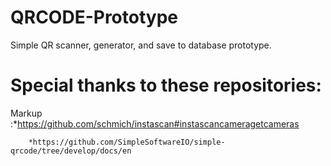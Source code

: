 # QRCODE-Prototype
Simple QR scanner, generator, and save to database prototype.

# Special thanks to these repositories:

 Markup :*https://github.com/schmich/instascan#instascancameragetcameras
 
        *https://github.com/SimpleSoftwareIO/simple-qrcode/tree/develop/docs/en
